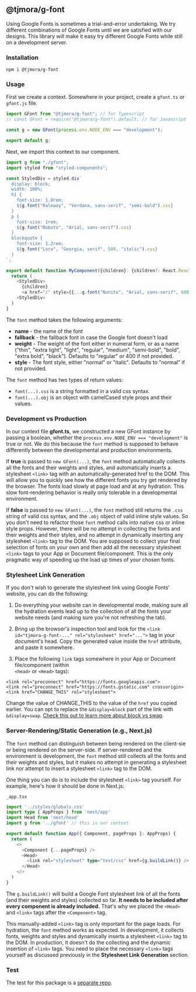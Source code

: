 ## @tjmora/g-font

Using Google Fonts is sometimes a trial-and-error undertaking. We try different combinations
of Google Fonts until we are satisfied with our designs. This library will make it easy 
try different Google Fonts while still on a development server.


### Installation

```
npm i @tjmora/g-font
```


### Usage

First we create a context. Somewhere in your project, create a `gfont.ts` or `gfont.js` file.

```typescript
import GFont from "@tjmora/g-font"; // for Typescript
// const GFont = require("@tjmora/g-font").default; // for Javascript

const g = new GFont(process.env.NODE_ENV === "development");

export default g;
```

Next, we import this context to our component.

```typescript
import g from "./gfont";
import styled from "styled-components";

const StyledDiv = styled.div`
  display: block;
  width: 100%;
  h1 {
    font-size: 1.8rem;
    ${g.font("Raleway", "Verdana, sans-serif", "semi-bold").css}
  }
  p {
    font-size: 1rem;
    ${g.font("Roboto", "Arial, sans-serif").css}
  }
  blockquote {
    font-size: 1.2rem;
    ${g.font("Lora", "Georgia, serif", 500, "italic").css}
  }
`;

export default function MyComponent({children}: {children?: React.ReactNode}) {
  return (
    <StyledDiv>
      {children}
      <a href="/" style={{...g.font("Nunito", "Arial, sans-serif", 600).obj}}>Back to Home</a>
    <StyledDiv>
  )
}
```

The `font` method takes the following arguments:

* **name** - the name of the font
* **fallback** - the fallback font in case the Google font doesn't load
* **weight** - The weight of the font either in numeral form, or as a name ("thin", "extra light", "light", "regular", "medium", "semi-bold", "bold", "extra bold", "black"). Defaults to "regular" or 400 if not provided.
* **style** - The font style, either "normal" or "italic". Defaults to "normal" if not provided.

The `font` method has two types of return values:

* `font(...).css` is a string formatted in a valid css syntax.
* `font(...).obj` is an object with camelCased style props and their values.


### Development vs Production

In our context file **gfont.ts**, we constructed a new GFont instance by passing a boolean, 
whether the `process.env.NODE_ENV === "development"` is true or not. We do this because the 
`font` method is supposed to behave differently between the developmental and production 
environments.

If **true** is passed to `new GFont(...)`, the `font` method automatically collects all the 
fonts and their weights and styles, and automatically inserts a stylesheet `<link>` tag with an 
automatically-generated href to the DOM. This will allow you to quickly see how the different 
fonts you try get rendered by the browser. The fonts load slowly at page load and at any 
hydration. This slow font-rendering behavior is really only tolerable in a developmental 
environment.

If **false** is passed to `new GFont(...)`, the `font` method still returns the `.css` string of 
valid css syntax, and the `.obj` object of valid inline style values. So you don't need to 
refactor those `font` method calls into native css or inline style props. However, there will be 
no attempt in collecting the fonts and their weights and their styles, and no attempt in 
dynamically inserting any stylesheet `<link>` tag to the DOM. You are supposed to collect your 
final selection of fonts on your own and then add all the necessary stylesheet `<link>` tags to 
your App or Document file/component. This is the only pragmatic way of speeding up the load up 
times of your chosen fonts.


### Stylesheet Link Generation

If you don't wish to generate the stylesheet link using Google Fonts' website, you can do the 
following:

1. Do everything your website can in developmental mode, making sure all the 
hydration events lead up to the collection of all the fonts your website needs (and making 
sure you're not refreshing the tab).

2. Bring up the browser's inspection tool and look for the 
`<link id="tjmora-g-font-..." rel="stylesheet" href="...">` tag in your document's head. 
Copy the generated value inside the `href` attribute, and paste it somewhere.

1. Place the following `link` tags somewhere in your App or Document file/component (within  
`<head>` or `<Head>` tags):

```
<link rel="preconnect" href="https://fonts.googleapis.com">
<link rel="preconnect" href="https://fonts.gstatic.com" crossorigin>
<link href="CHANGE_THIS" rel="stylesheet">
```

Change the value of CHANGE_THIS to the value of the `href` you copied earlier. You can opt to 
replace the `&display=block` part of the link with `&display=swap`. [Check this out to learn 
more about block vs swap](https://developer.chrome.com/blog/font-display/#font-download-timelines).


### Server-Rendering/Static Generation (e.g., Next.js)

The `font` method can distinguish between being rendered on the client-sie or being rendered on 
the server-side. If server-rendered and the environment is development, the `font` method still 
collects all the fonts and their weights and styles, but it makes no attempt in generating a 
stylesheet link nor attempt to insert a stylesheet `<link>` tag to the DOM.

One thing you can do is to include the stylesheet `<link>` tag yourself. For example, here's 
how it should be done in Next.js:

`_app.tsx`

```typescript
import '../styles/globals.css'
import type { AppProps } from 'next/app'
import Head from 'next/head'
import g from '../gfont' // this is our context

export default function App({ Component, pageProps }: AppProps) {
  return (
    <>
      <Component {...pageProps} />
      <Head>
        <link rel="stylesheet" type="text/css" href={g.buildLink()} />
      </Head>
    </>
  )
}
```

The `g.buildLink()` will build a Google Font stylesheet link of all the fonts (and their 
weights and styles) collected so far. **It needs to be included after every component is already 
included.** That's why we placed the `<Head>` and `<link>` tags after the `<Component>` tag.

This manually-added `<link>` tag is only important for the page loads. For hydration, the `font` 
method works as expected. In development, it collects fonts, weights and styles and dynamically 
inserts a stylesheet `<link>` tag to the DOM. In production, it doesn't do the collecting and 
the dynamic insertion of `<link>` tags. You need to place the necessary `<link>` tags yourself 
as discussed previously in the **Stylesheet Link Generation** section.


### Test

The test for this package is a [separate repo](https://github.com/tjmora/g-font-test).